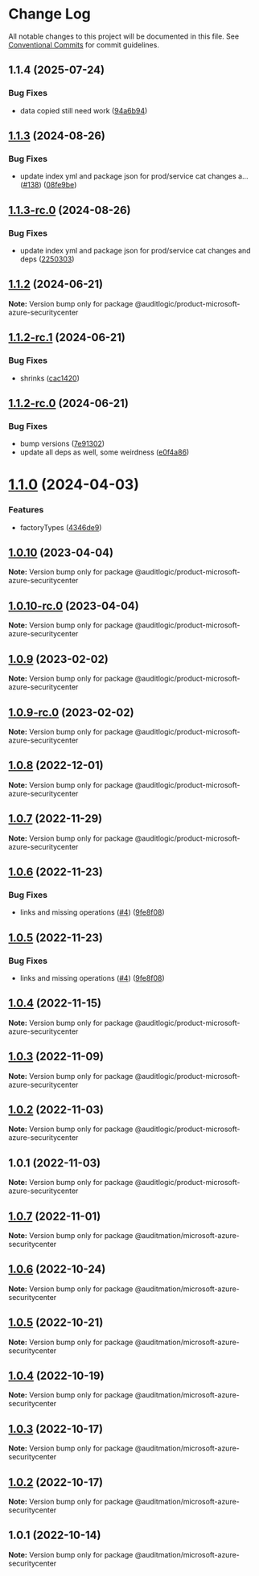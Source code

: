 # Change Log

All notable changes to this project will be documented in this file.
See [Conventional Commits](https://conventionalcommits.org) for commit guidelines.

## 1.1.4 (2025-07-24)


### Bug Fixes

* data copied still need work ([94a6b94](https://github.com/zerobias-org/product/commit/94a6b942fb0516367548599d739529536132755a))





## [1.1.3](https://github.com/auditlogic/product/compare/@auditlogic/product-microsoft-azure-securitycenter@1.1.2...@auditlogic/product-microsoft-azure-securitycenter@1.1.3) (2024-08-26)


### Bug Fixes

* update index yml and package json for prod/service cat changes a… ([#138](https://github.com/auditlogic/product/issues/138)) ([08fe9be](https://github.com/auditlogic/product/commit/08fe9beb1c8457462a19bc69caa02e6212d97e1a))





## [1.1.3-rc.0](https://github.com/auditlogic/product/compare/@auditlogic/product-microsoft-azure-securitycenter@1.1.2...@auditlogic/product-microsoft-azure-securitycenter@1.1.3-rc.0) (2024-08-26)


### Bug Fixes

* update index yml and package json for prod/service cat changes and deps ([2250303](https://github.com/auditlogic/product/commit/225030363a363608240135b7ebed386b28f01e4b))





## [1.1.2](https://github.com/auditlogic/product/compare/@auditlogic/product-microsoft-azure-securitycenter@1.1.2-rc.1...@auditlogic/product-microsoft-azure-securitycenter@1.1.2) (2024-06-21)

**Note:** Version bump only for package @auditlogic/product-microsoft-azure-securitycenter





## [1.1.2-rc.1](https://github.com/auditlogic/product/compare/@auditlogic/product-microsoft-azure-securitycenter@1.1.2-rc.0...@auditlogic/product-microsoft-azure-securitycenter@1.1.2-rc.1) (2024-06-21)


### Bug Fixes

* shrinks ([cac1420](https://github.com/auditlogic/product/commit/cac14200fefcd8183ab69fe89a47bd3f70f563e9))





## [1.1.2-rc.0](https://github.com/auditlogic/product/compare/@auditlogic/product-microsoft-azure-securitycenter@1.1.0...@auditlogic/product-microsoft-azure-securitycenter@1.1.2-rc.0) (2024-06-21)


### Bug Fixes

* bump versions ([7e91302](https://github.com/auditlogic/product/commit/7e913023b8b312150ed7762c32fbbe616be71de5))
* update all deps as well, some weirdness ([e0f4a86](https://github.com/auditlogic/product/commit/e0f4a864714e2d3de6bbf3da014d5312fe53be2f))





# [1.1.0](https://github.com/auditlogic/product/compare/@auditlogic/product-microsoft-azure-securitycenter@1.0.10...@auditlogic/product-microsoft-azure-securitycenter@1.1.0) (2024-04-03)


### Features

* factoryTypes ([4346de9](https://github.com/auditlogic/product/commit/4346de92693aee892fccf725338ffc7b80ab182b))





## [1.0.10](https://github.com/auditlogic/product/compare/@auditlogic/product-microsoft-azure-securitycenter@1.0.9...@auditlogic/product-microsoft-azure-securitycenter@1.0.10) (2023-04-04)

**Note:** Version bump only for package @auditlogic/product-microsoft-azure-securitycenter





## [1.0.10-rc.0](https://github.com/auditlogic/product/compare/@auditlogic/product-microsoft-azure-securitycenter@1.0.9...@auditlogic/product-microsoft-azure-securitycenter@1.0.10-rc.0) (2023-04-04)

**Note:** Version bump only for package @auditlogic/product-microsoft-azure-securitycenter





## [1.0.9](https://github.com/auditlogic/product/compare/@auditlogic/product-microsoft-azure-securitycenter@1.0.8...@auditlogic/product-microsoft-azure-securitycenter@1.0.9) (2023-02-02)

**Note:** Version bump only for package @auditlogic/product-microsoft-azure-securitycenter





## [1.0.9-rc.0](https://github.com/auditlogic/product/compare/@auditlogic/product-microsoft-azure-securitycenter@1.0.8...@auditlogic/product-microsoft-azure-securitycenter@1.0.9-rc.0) (2023-02-02)

**Note:** Version bump only for package @auditlogic/product-microsoft-azure-securitycenter





## [1.0.8](https://github.com/auditlogic/product/compare/@auditlogic/product-microsoft-azure-securitycenter@1.0.7...@auditlogic/product-microsoft-azure-securitycenter@1.0.8) (2022-12-01)

**Note:** Version bump only for package @auditlogic/product-microsoft-azure-securitycenter





## [1.0.7](https://github.com/auditlogic/product/compare/@auditlogic/product-microsoft-azure-securitycenter@1.0.6...@auditlogic/product-microsoft-azure-securitycenter@1.0.7) (2022-11-29)

**Note:** Version bump only for package @auditlogic/product-microsoft-azure-securitycenter





## [1.0.6](https://github.com/auditlogic/product/compare/@auditlogic/product-microsoft-azure-securitycenter@1.0.4...@auditlogic/product-microsoft-azure-securitycenter@1.0.6) (2022-11-23)


### Bug Fixes

* links and missing operations ([#4](https://github.com/auditlogic/product/issues/4)) ([9fe8f08](https://github.com/auditlogic/product/commit/9fe8f08fe7c57fdb79f991ac35bd6ac2e7dcad38))





## [1.0.5](https://github.com/auditlogic/product/compare/@auditlogic/product-microsoft-azure-securitycenter@1.0.4...@auditlogic/product-microsoft-azure-securitycenter@1.0.5) (2022-11-23)


### Bug Fixes

* links and missing operations ([#4](https://github.com/auditlogic/product/issues/4)) ([9fe8f08](https://github.com/auditlogic/product/commit/9fe8f08fe7c57fdb79f991ac35bd6ac2e7dcad38))





## [1.0.4](https://github.com/auditlogic/product/compare/@auditlogic/product-microsoft-azure-securitycenter@1.0.3...@auditlogic/product-microsoft-azure-securitycenter@1.0.4) (2022-11-15)

**Note:** Version bump only for package @auditlogic/product-microsoft-azure-securitycenter





## [1.0.3](https://github.com/auditlogic/product/compare/@auditlogic/product-microsoft-azure-securitycenter@1.0.2...@auditlogic/product-microsoft-azure-securitycenter@1.0.3) (2022-11-09)

**Note:** Version bump only for package @auditlogic/product-microsoft-azure-securitycenter





## [1.0.2](https://github.com/auditlogic/product/compare/@auditlogic/product-microsoft-azure-securitycenter@1.0.1...@auditlogic/product-microsoft-azure-securitycenter@1.0.2) (2022-11-03)

**Note:** Version bump only for package @auditlogic/product-microsoft-azure-securitycenter





## 1.0.1 (2022-11-03)

**Note:** Version bump only for package @auditlogic/product-microsoft-azure-securitycenter





## [1.0.7](https://github.com/auditmation/store-content/compare/@auditmation/microsoft-azure-securitycenter@1.0.6...@auditmation/microsoft-azure-securitycenter@1.0.7) (2022-11-01)

**Note:** Version bump only for package @auditmation/microsoft-azure-securitycenter





## [1.0.6](https://github.com/auditmation/store-content/compare/@auditmation/microsoft-azure-securitycenter@1.0.5...@auditmation/microsoft-azure-securitycenter@1.0.6) (2022-10-24)

**Note:** Version bump only for package @auditmation/microsoft-azure-securitycenter





## [1.0.5](https://github.com/auditmation/store-content/compare/@auditmation/microsoft-azure-securitycenter@1.0.4...@auditmation/microsoft-azure-securitycenter@1.0.5) (2022-10-21)

**Note:** Version bump only for package @auditmation/microsoft-azure-securitycenter





## [1.0.4](https://github.com/auditmation/store-content/compare/@auditmation/microsoft-azure-securitycenter@1.0.3...@auditmation/microsoft-azure-securitycenter@1.0.4) (2022-10-19)

**Note:** Version bump only for package @auditmation/microsoft-azure-securitycenter





## [1.0.3](https://github.com/auditmation/store-content/compare/@auditmation/microsoft-azure-securitycenter@1.0.2...@auditmation/microsoft-azure-securitycenter@1.0.3) (2022-10-17)

**Note:** Version bump only for package @auditmation/microsoft-azure-securitycenter





## [1.0.2](https://github.com/auditmation/store-content/compare/@auditmation/microsoft-azure-securitycenter@1.0.1...@auditmation/microsoft-azure-securitycenter@1.0.2) (2022-10-17)

**Note:** Version bump only for package @auditmation/microsoft-azure-securitycenter





## 1.0.1 (2022-10-14)

**Note:** Version bump only for package @auditmation/microsoft-azure-securitycenter
